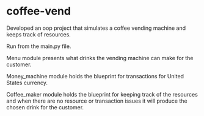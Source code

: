 # coffee-vend
Developed an oop project that simulates a coffee vending machine and keeps track of resources.

Run from the main.py file.

Menu module presents what drinks the vending machine can make for the customer.

Money_machine module holds the blueprint for transactions for United States currency.

Coffee_maker module holds the blueprint for keeping track of the resources and when there are no resource or transaction issues it will produce the chosen drink for the customer.
